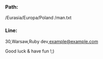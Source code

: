 ### Path:
/Eurasia/Europa/Poland
/man.txt

### Line:
30,Warsaw,Ruby dev,example@example.com

Good luck & have fun !;)
